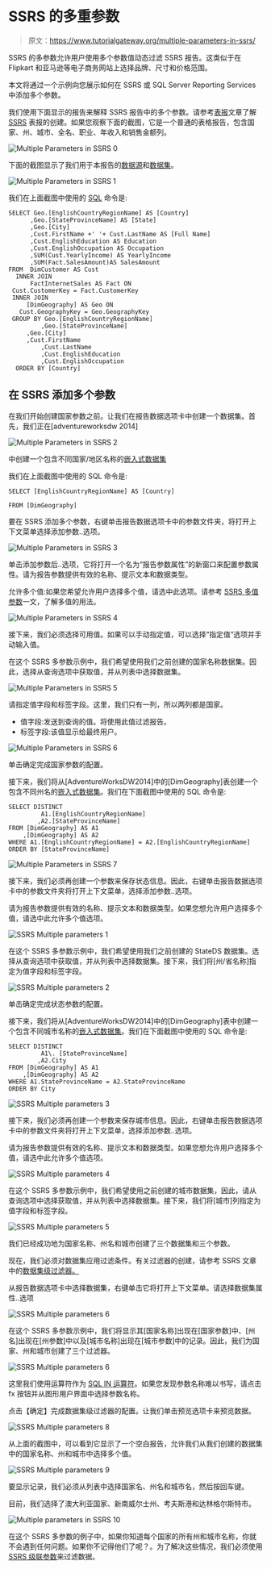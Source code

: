 # SSRS 的多重参数

> 原文：<https://www.tutorialgateway.org/multiple-parameters-in-ssrs/>

SSRS 的多参数允许用户使用多个参数值动态过滤 SSRS 报告。这类似于在 Flipkart 和亚马逊等电子商务网站上选择品牌、尺寸和价格范围。

本文将通过一个示例向您展示如何在 SSRS 或 SQL Server Reporting Services 中添加多个参数。

我们使用下面显示的报告来解释 SSRS 报告中的多个参数。请参考[表报](https://www.tutorialgateway.org/ssrs-table-report/)文章了解 [SSRS](https://www.tutorialgateway.org/ssrs/) 表报的创建。如果您观察下面的截图，它是一个普通的表格报告，包含国家、州、城市、全名、职业、年收入和销售金额列。

![Multiple Parameters in SSRS 0](img/1a3c6d4167ebd6b151157a338e9a23a9.png)

下面的截图显示了我们用于本报告的[数据源](https://www.tutorialgateway.org/ssrs-shared-data-source/)和[数据集](https://www.tutorialgateway.org/shared-dataset-in-ssrs/)。

![Multiple Parameters in SSRS 1](img/d87b5383a795dac191ab5a5f9520568e.png)

我们在上面截图中使用的 [SQL](https://www.tutorialgateway.org/sql/) 命令是:

```
SELECT Geo.[EnglishCountryRegionName] AS [Country]
      ,Geo.[StateProvinceName] AS [State]
      ,Geo.[City]
      ,Cust.FirstName +' '+ Cust.LastName AS [Full Name]  
      ,Cust.EnglishEducation AS Education 
      ,Cust.EnglishOccupation AS Occupation
      ,SUM(Cust.YearlyIncome) AS YearlyIncome
      ,SUM(Fact.SalesAmount)AS SalesAmount 
FROM  DimCustomer AS Cust
  INNER JOIN
      FactInternetSales AS Fact ON 
 Cust.CustomerKey = Fact.CustomerKey
 INNER JOIN
     [DimGeography] AS Geo ON
   Cust.GeographyKey = Geo.GeographyKey
 GROUP BY Geo.[EnglishCountryRegionName]
         ,Geo.[StateProvinceName] 
	 ,Geo.[City]
	 ,Cust.FirstName
         ,Cust.LastName  
         ,Cust.EnglishEducation 
         ,Cust.EnglishOccupation 
  ORDER BY [Country]

```

## 在 SSRS 添加多个参数

在我们开始创建国家参数之前。让我们在报告数据选项卡中创建一个数据集。首先，我们正在[adventureworksdw 2014]

![Multiple Parameters in SSRS 2](img/ac7d5ad2c6ab23d9d8211223cc2254fe.png)

中创建一个包含不同国家/地区名称的[嵌入式数据集](https://www.tutorialgateway.org/embedded-dataset-in-ssrs/)

我们在上面截图中使用的 SQL 命令是:

```
SELECT [EnglishCountryRegionName] AS [Country]

FROM [DimGeography]
```

要在 SSRS 添加多个参数，右键单击报告数据选项卡中的参数文件夹，将打开上下文菜单选择添加参数..选项。

![Multiple Parameters in SSRS 3](img/c0f82233bb8ae83db8665c39e847df84.png)

单击添加参数后..选项，它将打开一个名为“报告参数属性”的新窗口来配置参数属性。请为报告参数提供有效的名称、提示文本和数据类型。

允许多个值:如果您希望允许用户选择多个值，请选中此选项。请参考 [SSRS 多值参数](https://www.tutorialgateway.org/ssrs-multi-value-parameter/)一文，了解多值的用法。

![Multiple Parameters in SSRS 4](img/550a518c71634a89a81d74fc7cbee643.png)

接下来，我们必须选择可用值。如果可以手动指定值，可以选择“指定值”选项并手动输入值。

在这个 SSRS 多参数示例中，我们希望使用我们之前创建的国家名称数据集。因此，选择从查询选项中获取值，并从列表中选择数据集。

![Multiple Parameters in SSRS 5](img/b17fba58f5c096a8ca924563508961dd.png)

请指定值字段和标签字段。这里，我们只有一列，所以两列都是国家。

*   值字段:发送到查询的值。将使用此值过滤报告。
*   标签字段:该值显示给最终用户。

![Multiple Parameters in SSRS 6](img/86980c74321dc411dc56eb71ef0c1a8b.png)

单击确定完成国家参数的配置。

接下来，我们将从[AdventureWorksDW2014]中的[DimGeography]表创建一个包含不同州名的[嵌入式数据集](https://www.tutorialgateway.org/embedded-dataset-in-ssrs/)。我们在下面截图中使用的 SQL 命令是:

```
SELECT DISTINCT 
         A1.[EnglishCountryRegionName]
        ,A2.[StateProvinceName]
FROM [DimGeography] AS A1
    ,[DimGeography] AS A2
WHERE A1.[EnglishCountryRegionName] = A2.[EnglishCountryRegionName]
ORDER BY [StateProvinceName]
```

![Multiple Parameters in SSRS 7](img/103f2e1fc298ad5e382f259cf9a3f70b.png)

接下来，我们必须再创建一个参数来保存状态信息。因此，右键单击报告数据选项卡中的参数文件夹将打开上下文菜单，选择添加参数..选项。

请为报告参数提供有效的名称、提示文本和数据类型。如果您想允许用户选择多个值，请选中此允许多个值选项。

![SSRS Multiple parameters 1](img/ff1c2c25dda1bc7f0c4d3c550066de4a.png)

在这个 SSRS 多参数示例中，我们希望使用我们之前创建的 StateDS 数据集。选择从查询选项中获取值，并从列表中选择数据集。接下来，我们将[州/省名称]指定为值字段和标签字段。

![SSRS Multiple parameters 2](img/9ff31ea0fb5f932c06ce00ed475311ca.png)

单击确定完成状态参数的配置。

接下来，我们将从[AdventureWorksDW2014]中的[DimGeography]表中创建一个包含不同城市名称的[嵌入式数据集](https://www.tutorialgateway.org/embedded-dataset-in-ssrs/)。我们在下面截图中使用的 SQL 命令是:

```
SELECT DISTINCT 
         A1\. [StateProvinceName]
        ,A2.City 
FROM [DimGeography] AS A1
    ,[DimGeography] AS A2
WHERE A1.StateProvinceName = A2.StateProvinceName
ORDER BY City
```

![SSRS Multiple parameters 3](img/d1ba8f29b549b3d134946a6f5bb3ea57.png)

接下来，我们必须再创建一个参数来保存城市信息。因此，右键单击报告数据选项卡中的参数文件夹将打开上下文菜单，选择添加参数..选项。

请为报告参数提供有效的名称、提示文本和数据类型。如果您想允许用户选择多个值，请选中此允许多个值选项。

![SSRS Multiple parameters 4](img/86d01534ba6b29a857cc1ea1954389df.png)

在这个 SSRS 多参数示例中，我们希望使用之前创建的城市数据集，因此，请从查询选项中选择获取值，并从列表中选择数据集。接下来，我们将[城市]列指定为值字段和标签字段。

![SSRS Multiple parameters 5](img/e85530ffed4ae9dba429d32b43ff808a.png)

我们已经成功地为国家名称、州名和城市创建了三个数据集和三个参数。

现在，我们必须对数据集应用过滤条件。有关过滤器的创建，请参考 SSRS 文章中的[数据集级过滤器。](https://www.tutorialgateway.org/filters-at-dataset-level-in-ssrs/)

从报告数据选项卡中选择数据集，右键单击它将打开上下文菜单。请选择数据集属性..选项

![SSRS Multiple parameters 6](img/6e18189b449d07944b558e75d6c34851.png)

在这个 SSRS 多参数示例中，我们将显示其[国家名称]出现在[国家参数]中、[州名]出现在[州参数]中以及[城市名称]出现在[城市参数]中的记录。因此，我们为国家、州和城市创建了三个过滤器。

![SSRS Multiple parameters 6](img/7aa52f0740368744c2573b2fb7576069.png)

这里我们使用运算符作为 [SQL IN 运算符](https://www.tutorialgateway.org/sql-in-operator/)。如果您发现参数名称难以书写，请点击 fx 按钮并从图形用户界面中选择参数名称。

点击【确定】完成数据集级过滤器的配置。让我们单击预览选项卡来预览数据。

![SSRS Multiple parameters 8](img/7e008b91c2c70dd536e8ddf139ba1fbd.png)

从上面的截图中，可以看到它显示了一个空白报告，允许我们从我们创建的数据集中的国家名称、州和城市中选择多个值。

![SSRS Multiple parameters 9](img/c7dcc25d2e9ead884282a575fcc9332d.png)

要显示记录，我们必须从列表中选择国家名、州名和城市名，然后按回车键。

目前，我们选择了澳大利亚国家、新南威尔士州、考夫斯港和达林格尔斯特市。

![Multiple parameters in SSRS 10](img/65eaf486644a53b340e339ef07ed2362.png)

在这个 SSRS 多参数的例子中，如果你知道每个国家的所有州和城市名称，你就不会遇到任何问题。如果你不记得他们了呢？。为了解决这些情况，我们必须使用 [SSRS 级联参数](https://www.tutorialgateway.org/ssrs-cascading-parameters/)来过滤数据。
